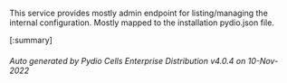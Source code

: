 






This service provides mostly admin endpoint for listing/managing the internal configuration. Mostly mapped to the installation pydio.json file.

[:summary]

###### Auto generated by Pydio Cells Enterprise Distribution v4.0.4 on 10-Nov-2022
